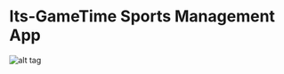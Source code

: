 # Its-GameTime Sports Management App
![alt tag](https://travis-ci.org/FaganSC/ItsGameTime.svg?branch=development)
